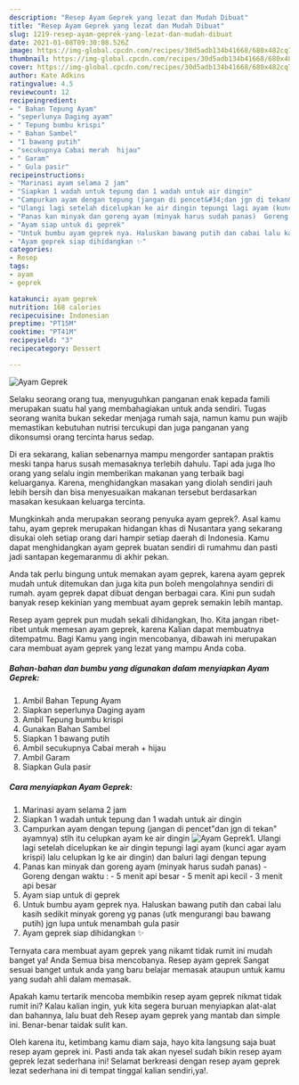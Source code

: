 ```yaml
---
description: "Resep Ayam Geprek yang lezat dan Mudah Dibuat"
title: "Resep Ayam Geprek yang lezat dan Mudah Dibuat"
slug: 1219-resep-ayam-geprek-yang-lezat-dan-mudah-dibuat
date: 2021-01-08T09:30:08.526Z
image: https://img-global.cpcdn.com/recipes/30d5adb134b41668/680x482cq70/ayam-geprek-foto-resep-utama.jpg
thumbnail: https://img-global.cpcdn.com/recipes/30d5adb134b41668/680x482cq70/ayam-geprek-foto-resep-utama.jpg
cover: https://img-global.cpcdn.com/recipes/30d5adb134b41668/680x482cq70/ayam-geprek-foto-resep-utama.jpg
author: Kate Adkins
ratingvalue: 4.5
reviewcount: 12
recipeingredient:
- " Bahan Tepung Ayam"
- "seperlunya Daging ayam"
- " Tepung bumbu krispi"
- " Bahan Sambel"
- "1 bawang putih"
- "secukupnya Cabai merah  hijau"
- " Garam"
- " Gula pasir"
recipeinstructions:
- "Marinasi ayam selama 2 jam"
- "Siapkan 1 wadah untuk tepung dan 1 wadah untuk air dingin"
- "Campurkan ayam dengan tepung (jangan di pencet&#34;dan jgn di tekan&#34; ayamnya) stlh itu celupkan ayam ke air dingin"
- "Ulangi lagi setelah dicelupkan ke air dingin tepungi lagi ayam (kunci agar ayam krispi) lalu celupkan lg ke air dingin) dan baluri lagi dengan tepung"
- "Panas kan minyak dan goreng ayam (minyak harus sudah panas)  Goreng dengan waktu :  5 menit api besar 5 menit api kecil 3 menit api besar"
- "Ayam siap untuk di geprek"
- "Untuk bumbu ayam geprek nya. Haluskan bawang putih dan cabai lalu kasih sedikit minyak goreng yg panas (utk mengurangi bau bawang putih) jgn lupa untuk menambah gula pasir"
- "Ayam geprek siap dihidangkan ✨"
categories:
- Resep
tags:
- ayam
- geprek

katakunci: ayam geprek 
nutrition: 168 calories
recipecuisine: Indonesian
preptime: "PT15M"
cooktime: "PT41M"
recipeyield: "3"
recipecategory: Dessert

---
```



![Ayam Geprek](https://img-global.cpcdn.com/recipes/30d5adb134b41668/680x482cq70/ayam-geprek-foto-resep-utama.jpg)

Selaku seorang orang tua, menyuguhkan panganan enak kepada famili merupakan suatu hal yang membahagiakan untuk anda sendiri. Tugas seorang  wanita bukan sekedar menjaga rumah saja, namun kamu pun wajib memastikan kebutuhan nutrisi tercukupi dan juga panganan yang dikonsumsi orang tercinta harus sedap.

Di era  sekarang, kalian sebenarnya mampu mengorder santapan praktis meski tanpa harus susah memasaknya terlebih dahulu. Tapi ada juga lho orang yang selalu ingin memberikan makanan yang terbaik bagi keluarganya. Karena, menghidangkan masakan yang diolah sendiri jauh lebih bersih dan bisa menyesuaikan makanan tersebut berdasarkan masakan kesukaan keluarga tercinta. 



Mungkinkah anda merupakan seorang penyuka ayam geprek?. Asal kamu tahu, ayam geprek merupakan hidangan khas di Nusantara yang sekarang disukai oleh setiap orang dari hampir setiap daerah di Indonesia. Kamu dapat menghidangkan ayam geprek buatan sendiri di rumahmu dan pasti jadi santapan kegemaranmu di akhir pekan.

Anda tak perlu bingung untuk memakan ayam geprek, karena ayam geprek mudah untuk ditemukan dan juga kita pun boleh mengolahnya sendiri di rumah. ayam geprek dapat dibuat dengan berbagai cara. Kini pun sudah banyak resep kekinian yang membuat ayam geprek semakin lebih mantap.

Resep ayam geprek pun mudah sekali dihidangkan, lho. Kita jangan ribet-ribet untuk memesan ayam geprek, karena Kalian dapat membuatnya ditempatmu. Bagi Kamu yang ingin mencobanya, dibawah ini merupakan cara membuat ayam geprek yang lezat yang mampu Anda coba.

<!--inarticleads1-->

##### Bahan-bahan dan bumbu yang digunakan dalam menyiapkan Ayam Geprek:

1. Ambil  Bahan Tepung Ayam
1. Siapkan seperlunya Daging ayam
1. Ambil  Tepung bumbu krispi
1. Gunakan  Bahan Sambel
1. Siapkan 1 bawang putih
1. Ambil secukupnya Cabai merah + hijau
1. Ambil  Garam
1. Siapkan  Gula pasir




<!--inarticleads2-->

##### Cara menyiapkan Ayam Geprek:

1. Marinasi ayam selama 2 jam
1. Siapkan 1 wadah untuk tepung dan 1 wadah untuk air dingin
1. Campurkan ayam dengan tepung (jangan di pencet&#34;dan jgn di tekan&#34; ayamnya) stlh itu celupkan ayam ke air dingin
<img src="https://img-global.cpcdn.com/steps/88042098ffed1d71/160x128cq70/ayam-geprek-langkah-memasak-3-foto.jpg" alt="Ayam Geprek">1. Ulangi lagi setelah dicelupkan ke air dingin tepungi lagi ayam (kunci agar ayam krispi) lalu celupkan lg ke air dingin) dan baluri lagi dengan tepung
1. Panas kan minyak dan goreng ayam (minyak harus sudah panas)  - Goreng dengan waktu :  - 5 menit api besar - 5 menit api kecil - 3 menit api besar
1. Ayam siap untuk di geprek
1. Untuk bumbu ayam geprek nya. Haluskan bawang putih dan cabai lalu kasih sedikit minyak goreng yg panas (utk mengurangi bau bawang putih) jgn lupa untuk menambah gula pasir
1. Ayam geprek siap dihidangkan ✨




Ternyata cara membuat ayam geprek yang nikamt tidak rumit ini mudah banget ya! Anda Semua bisa mencobanya. Resep ayam geprek Sangat sesuai banget untuk anda yang baru belajar memasak ataupun untuk kamu yang sudah ahli dalam memasak.

Apakah kamu tertarik mencoba membikin resep ayam geprek nikmat tidak rumit ini? Kalau kalian ingin, yuk kita segera buruan menyiapkan alat-alat dan bahannya, lalu buat deh Resep ayam geprek yang mantab dan simple ini. Benar-benar taidak sulit kan. 

Oleh karena itu, ketimbang kamu diam saja, hayo kita langsung saja buat resep ayam geprek ini. Pasti anda tak akan nyesel sudah bikin resep ayam geprek lezat sederhana ini! Selamat berkreasi dengan resep ayam geprek lezat sederhana ini di tempat tinggal kalian sendiri,ya!.

